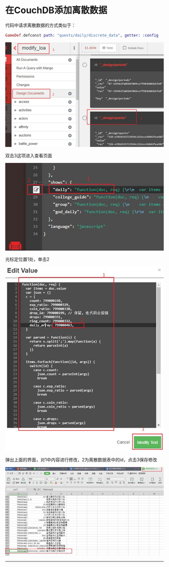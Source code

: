 # 在CouchDB添加离散数据

代码中请求离散数据的方式类似于：

```elixir
GameDef.defconst path: "quests/daily/discrete_data", getter: :config
```

![avatar](/res/TIM截图20190904165826.jpg)

双击3这项进入查看页面

![avatar](/res/TIM截图20190905093345.jpg)

光标定位置1处，单击2

![avatar](/res/TIM截图20190905093503.jpg)

弹出上面的界面，对1中内容进行修改，2为离散数据表中的id，点击3保存修改

![avatar](/res/TIM截图20190905093659.jpg)

---
